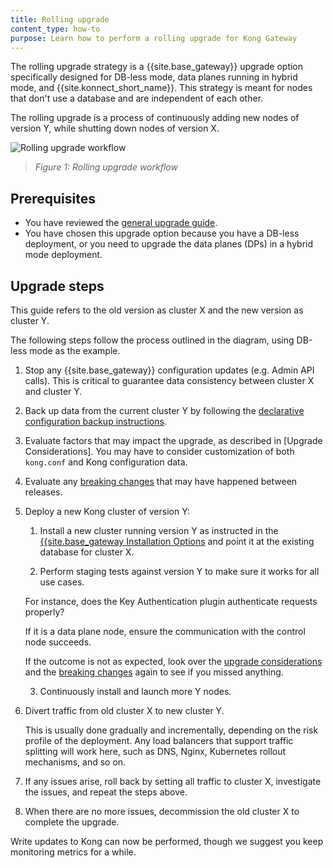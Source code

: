 ```yaml
---
title: Rolling upgrade
content_type: how-to
purpose: Learn how to perform a rolling upgrade for Kong Gateway
---
```


The rolling upgrade strategy is a {{site.base_gateway}} upgrade option specifically designed 
for DB-less mode, data planes running in hybrid mode, and {{site.konnect_short_name}}.
This strategy is meant for nodes that don't use a database and are independent of each other.

The rolling upgrade is a process of continuously adding new nodes of version Y, while shutting 
down nodes of version X.

![Rolling upgrade workflow](/assets/images/products/gateway/upgrade/rolling-upgrade.png)

> _Figure 1: Rolling upgrade workflow_

## Prerequisites

* You have reviewed the [general upgrade guide](/gateway/{{page.kong_version}}/upgrade/).
* You have chosen this upgrade option because you have a DB-less deployment, or you need to 
upgrade the data planes (DPs) in a hybrid mode deployment. 

## Upgrade steps

This guide refers to the old version as cluster X and the new version as cluster Y.

The following steps follow the process outlined in the diagram, using DB-less mode as the example.

1. Stop any {{site.base_gateway}} configuration updates (e.g. Admin API calls). 
This is critical to guarantee data consistency between cluster X and cluster Y.

2. Back up data from the current cluster Y by following the 
[declarative configuration backup instructions](/gateway/{{page.kong_version}}/upgrade/backup-and-restore/#declarative-config-backup).

3. Evaluate factors that may impact the upgrade, as described in [Upgrade Considerations].
You may have to consider customization of both `kong.conf` and Kong configuration data.

4. Evaluate any [breaking changes](/gateway/{{page.kong_version}}/breaking-changes/) that may 
have happened between releases.

5.  Deploy a new Kong cluster of version Y:
    
    1. Install a new cluster running version Y as instructed in the 
    [{{site.base_gateway Installation Options](/gateway/{{page.kong_version}}/install/) and 
    point it at the existing database for cluster X.
    
    2. Perform staging tests against version Y to make sure it works for all use cases. 
    
    For instance, does the Key Authentication plugin authenticate requests properly?

    If it is a data plane node, ensure the communication with the control node succeeds.

    If the outcome is not as expected, look over the 
    [upgrade considerations](/gateway/{{page.kong_version}}/upgrade-considerations/) and the 
    [breaking changes](/gateway/{{page.kong_version}}/breaking-changes/)
    again to see if you missed anything.

    3. Continuously install and launch more Y nodes.

6. Divert traffic from old cluster X to new cluster Y.
    
    This is usually done gradually and incrementally, depending on the risk profile of the deployment. 
    Any load balancers that support traffic splitting will work here, such as DNS, Nginx, Kubernetes rollout mechanisms, and so on.

7. If any issues arise, roll back by setting all traffic to cluster X, investigate the issues, 
and repeat the steps above.

8. When there are no more issues, decommission the old cluster X to complete the upgrade. 

Write updates to Kong can now be performed, though we suggest you keep monitoring metrics for a while.